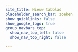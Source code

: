 ```yaml
---
site_title: Nieuw tabblad
placeholder_search_bar: zoeken
show_quicklinks: false
show_google_logo: true
group_navbars_top:
  show_nav_top_left: false
  show_nav_top_right: false

---
```


